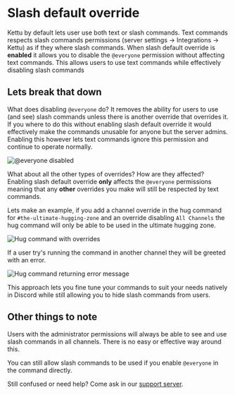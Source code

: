 # Slash default override

Kettu by default lets user use both text or slash commands. Text commands respects slash commands permissions (server settings -> Integrations -> Kettu) as if they where slash commands. When slash default override is **enabled** it allows you to disable the `@everyone` permission without affecting text commands. This allows users to use text commands while effectively disabling slash commands 

## Lets break that down

What does disabling `@everyone` do? It removes the ability for users to use (and see) slash commands unless there is another override that overrides it. If you where to do this without enabling slash default override it would effectively make the commands unusable for anyone but the server admins. Enabling this however lets text commands ignore this permission and continue to operate normally.

![@everyone disabled](https://cdn.discordapp.com/attachments/1089370527518433282/1096855197961166979/Discord_2IpOQvpuXa.png)

What about all the other types of overrides? How are they affected? Enabling slash default override **only** affects the `@everyone` permissions meaning that any **other** overrides you make will still be respected by text commands.

Lets make an example, if you add a channel override in the hug command for `#the-ultimate-hugging-zone` and an override disabling `All Channels` the hug command will only be able to be used in the ultimate hugging zone.

![Hug command with overrides](https://cdn.discordapp.com/attachments/1089370527518433282/1096852389908201533/Discord_im912pjFYg.png)

If a user try's running the command in another channel they will be greeted with an error.

![Hug command returning error message](https://cdn.discordapp.com/attachments/1089370527518433282/1096852693982642206/Discord_EPuG666OSH.png)

This approach lets you fine tune your commands to suit your needs natively in Discord while still allowing you to hide slash commands from users.

## Other things to note

Users with the administrator permissions will always be able to see and use slash commands in all channels. There is no easy or effective way around this. 

You can still allow slash commands to be used if you enable `@everyone` in the command directly.

Still confused or need help? Come ask in our [support server](https://discordapp.com/invite/4Bavumy).